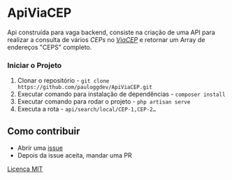 # ApiViaCEP
Api construída para vaga backend, consiste na criação de uma API para realizar a consulta de vários *CEPs* no *[ViaCEP](https://viacep.com.br/)* e  retornar um Array de endereços "CEPS" completo.

### **Iniciar o Projeto**

1. Clonar o repositório - `git clone https://github.com/pauloggdev/ApiViaCEP.git`
2. Executar comando para instalação de dependências - `composer install`
3. Executar comando para rodar o projeto - `php artisan serve`
4. Executa a rota - `api/search/local/CEP-1,CEP-2…`

## Como contribuir

- Abrir uma [issue](https://github.com/pauloggdev/SequenciaCrescente/issues)
- Depois da issue aceita, mandar uma PR

[Licença MIT](LICENSE)
